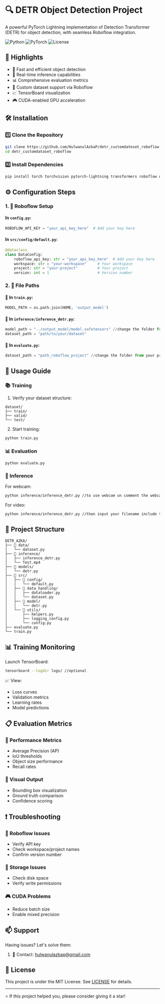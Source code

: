 # 🔍 DETR Object Detection Project

A powerful PyTorch Lightning implementation of Detection Transformer (DETR) for object detection, with seamless Roboflow integration.

![Python](https://img.shields.io/badge/Python-3.8+-blue.svg)
![PyTorch](https://img.shields.io/badge/PyTorch-2.0+-red.svg)
![License](https://img.shields.io/badge/license-MIT-green.svg)

## 🌟 Highlights

- 🚀 Fast and efficient object detection
- 🎯 Real-time inference capabilities
- 📊 Comprehensive evaluation metrics
- 🔄 Custom dataset support via Roboflow
- 📈 TensorBoard visualization
- 🎮 CUDA-enabled GPU acceleration

## 🛠️ Installation

### 1️⃣ Clone the Repository
```bash
git clone https://github.com/HulwanulAzkaP/detr_customdateset_roboflow.git
cd detr_customdataset_roboflow
```

### 2️⃣ Install Dependencies
```bash
pip install torch torchvision pytorch-lightning transformers roboflow opencv-python supervision
```

## ⚙️ Configuration Steps

### 1. 🔑 Roboflow Setup

#### In `config.py`:
```python
ROBOFLOW_API_KEY = "your_api_key_here"  # Add your key here
```

#### In `src/config/default.py`:
```python
@dataclass
class DataConfig:
    roboflow_api_key: str = "your_api_key_here"  # Add your key here
    workspace: str = "your-workspace"     # Your workspace
    project: str = "your-project"         # Your project
    version: int = 1                      # Version number
```

### 2. 📁 File Paths

#### 📍 In `train.py`:
```python
MODEL_PATH = os.path.join(HOME, 'output_model')
```

#### 📍 In `inference/inference_detr.py`:
```python
model_path = "../output_model/model.safetensors" //change the folder from your project
dataset_path = "path/to/your/dataset"
```

#### 📍 In `evaluate.py`:
```python
dataset_path = "path_roboflow_project" //change the folder from your project
```

## 🚀 Usage Guide

### 📚 Training

1. Verify your dataset structure:
```
dataset/
├── train/
├── valid/
└── test/
```

2. Start training:
```bash
python train.py
```

### 📊 Evaluation

```bash
python evaluate.py
```

### 🎥 Inference

For webcam:
```bash
python inference/inference_detr.py //to use webcam un comment the webcam code
```

For video:
```bash
python inference/inference_detr.py //then input your filename include the extension(.mp4)
```

## 📂 Project Structure

```
DETR_AZKA/
├── 📁 data/
│   └── dataset.py
├── 📁 inference/
│   ├── inference_detr.py
│   └── Test.mp4
├── 📁 models/
│   └── detr.py
├── 📁 src/
│   ├── 📁 config/
│   │   └── default.py
│   ├── 📁 data_handling/
│   │   ├── dataloader.py
│   │   └── dataset.py
│   ├── 📁 model/
│   │   └── detr.py
│   └── 📁 utils/
│       ├── helpers.py
│       ├── logging_config.py
│       └── config.py
├── evaluate.py
└── train.py
```

## 📊 Training Monitoring

Launch TensorBoard:
```bash
tensorboard --logdir logs/ //optional
```

📈 View:
- Loss curves
- Validation metrics
- Learning rates
- Model predictions

## 📋 Evaluation Metrics

### 🎯 Performance Metrics
- Average Precision (AP)
- IoU thresholds
- Object size performance
- Recall rates

### 📸 Visual Output
- Bounding box visualization
- Ground truth comparison
- Confidence scoring

## ❗ Troubleshooting

### 🔑 Roboflow Issues
- Verify API key
- Check workspace/project names
- Confirm version number

### 💾 Storage Issues
- Check disk space
- Verify write permissions

### 🎮 CUDA Problems
- Reduce batch size
- Enable mixed precision


## 📫 Support

Having issues? Let's solve them:

1. 📧 Contact: hulwanulazkap@gmail.com

## 📄 License

This project is under the MIT License. See [LICENSE](LICENSE) for details.

---
⭐ If this project helped you, please consider giving it a star!
